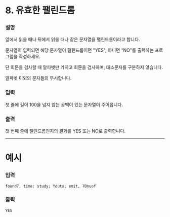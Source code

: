 # 8. 유효한 팰린드롬
### 설명

앞에서 읽을 때나 뒤에서 읽을 때나 같은 문자열을 팰린드롬이라고 합니다.

문자열이 입력되면 해당 문자열이 팰린드롬이면 "YES", 아니면 “NO"를 출력하는 프로그램을 작성하세요.

단 회문을 검사할 때 알파벳만 가지고 회문을 검사하며, 대소문자를 구분하지 않습니다.

알파벳 이외의 문자들의 무시합니다.


### 입력

첫 줄에 길이 100을 넘지 않는 공백이 있는 문자열이 주어집니다.


### 출력

첫 번째 줄에 팰린드롬인지의 결과를 YES 또는 NO로 출력합니다.

---
# 예시
### 입력
```
found7, time: study; Yduts; emit, 7Dnuof
```
### 출력
```
YES
```